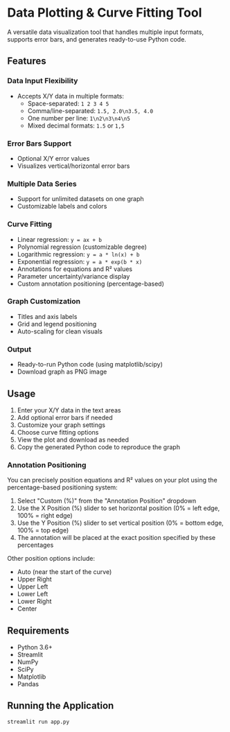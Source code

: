 # Data Plotting & Curve Fitting Tool

A versatile data visualization tool that handles multiple input formats, supports error bars, and generates ready-to-use Python code.

## Features

### Data Input Flexibility
- Accepts X/Y data in multiple formats:
  - Space-separated: `1 2 3 4 5`
  - Comma/line-separated: `1.5, 2.0\n3.5, 4.0`
  - One number per line: `1\n2\n3\n4\n5`
  - Mixed decimal formats: `1.5` or `1,5`

### Error Bars Support
- Optional X/Y error values
- Visualizes vertical/horizontal error bars

### Multiple Data Series
- Support for unlimited datasets on one graph
- Customizable labels and colors

### Curve Fitting
- Linear regression: `y = ax + b`
- Polynomial regression (customizable degree)
- Logarithmic regression: `y = a * ln(x) + b`
- Exponential regression: `y = a * exp(b * x)`
- Annotations for equations and R² values
- Parameter uncertainty/variance display
- Custom annotation positioning (percentage-based)

### Graph Customization
- Titles and axis labels
- Grid and legend positioning
- Auto-scaling for clean visuals

### Output
- Ready-to-run Python code (using matplotlib/scipy)
- Download graph as PNG image

## Usage

1. Enter your X/Y data in the text areas
2. Add optional error bars if needed
3. Customize your graph settings
4. Choose curve fitting options
5. View the plot and download as needed
6. Copy the generated Python code to reproduce the graph

### Annotation Positioning

You can precisely position equations and R² values on your plot using the percentage-based positioning system:

1. Select "Custom (%)" from the "Annotation Position" dropdown
2. Use the X Position (%) slider to set horizontal position (0% = left edge, 100% = right edge)
3. Use the Y Position (%) slider to set vertical position (0% = bottom edge, 100% = top edge)
4. The annotation will be placed at the exact position specified by these percentages

Other position options include:
- Auto (near the start of the curve)
- Upper Right
- Upper Left
- Lower Left
- Lower Right
- Center

## Requirements

- Python 3.6+
- Streamlit
- NumPy
- SciPy
- Matplotlib
- Pandas

## Running the Application

```bash
streamlit run app.py
